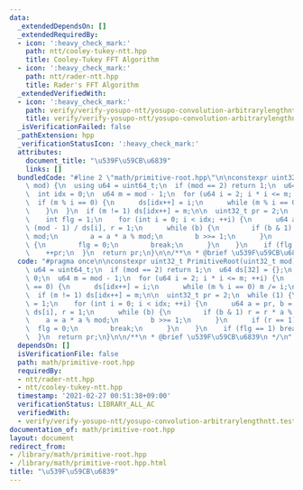 ```yaml
---
data:
  _extendedDependsOn: []
  _extendedRequiredBy:
  - icon: ':heavy_check_mark:'
    path: ntt/cooley-tukey-ntt.hpp
    title: Cooley-Tukey FFT Algorithm
  - icon: ':heavy_check_mark:'
    path: ntt/rader-ntt.hpp
    title: Rader's FFT Algorithm
  _extendedVerifiedWith:
  - icon: ':heavy_check_mark:'
    path: verify/verify-yosupo-ntt/yosupo-convolution-arbitrarylengthntt.test.cpp
    title: verify/verify-yosupo-ntt/yosupo-convolution-arbitrarylengthntt.test.cpp
  _isVerificationFailed: false
  _pathExtension: hpp
  _verificationStatusIcon: ':heavy_check_mark:'
  attributes:
    document_title: "\u539F\u59CB\u6839"
    links: []
  bundledCode: "#line 2 \"math/primitive-root.hpp\"\n\nconstexpr uint32_t PrimitiveRoot(uint32_t\
    \ mod) {\n  using u64 = uint64_t;\n  if (mod == 2) return 1;\n  u64 ds[32] = {};\n\
    \  int idx = 0;\n  u64 m = mod - 1;\n  for (u64 i = 2; i * i <= m; ++i) {\n  \
    \  if (m % i == 0) {\n      ds[idx++] = i;\n      while (m % i == 0) m /= i;\n\
    \    }\n  }\n  if (m != 1) ds[idx++] = m;\n\n  uint32_t pr = 2;\n  while (1) {\n\
    \    int flg = 1;\n    for (int i = 0; i < idx; ++i) {\n      u64 a = pr, b =\
    \ (mod - 1) / ds[i], r = 1;\n      while (b) {\n        if (b & 1) r = r * a %\
    \ mod;\n        a = a * a % mod;\n        b >>= 1;\n      }\n      if (r == 1)\
    \ {\n        flg = 0;\n        break;\n      }\n    }\n    if (flg == 1) break;\n\
    \    ++pr;\n  }\n  return pr;\n}\n\n/**\n * @brief \u539F\u59CB\u6839\n */\n"
  code: "#pragma once\n\nconstexpr uint32_t PrimitiveRoot(uint32_t mod) {\n  using\
    \ u64 = uint64_t;\n  if (mod == 2) return 1;\n  u64 ds[32] = {};\n  int idx =\
    \ 0;\n  u64 m = mod - 1;\n  for (u64 i = 2; i * i <= m; ++i) {\n    if (m % i\
    \ == 0) {\n      ds[idx++] = i;\n      while (m % i == 0) m /= i;\n    }\n  }\n\
    \  if (m != 1) ds[idx++] = m;\n\n  uint32_t pr = 2;\n  while (1) {\n    int flg\
    \ = 1;\n    for (int i = 0; i < idx; ++i) {\n      u64 a = pr, b = (mod - 1) /\
    \ ds[i], r = 1;\n      while (b) {\n        if (b & 1) r = r * a % mod;\n    \
    \    a = a * a % mod;\n        b >>= 1;\n      }\n      if (r == 1) {\n      \
    \  flg = 0;\n        break;\n      }\n    }\n    if (flg == 1) break;\n    ++pr;\n\
    \  }\n  return pr;\n}\n\n/**\n * @brief \u539F\u59CB\u6839\n */\n"
  dependsOn: []
  isVerificationFile: false
  path: math/primitive-root.hpp
  requiredBy:
  - ntt/rader-ntt.hpp
  - ntt/cooley-tukey-ntt.hpp
  timestamp: '2021-02-27 00:51:38+09:00'
  verificationStatus: LIBRARY_ALL_AC
  verifiedWith:
  - verify/verify-yosupo-ntt/yosupo-convolution-arbitrarylengthntt.test.cpp
documentation_of: math/primitive-root.hpp
layout: document
redirect_from:
- /library/math/primitive-root.hpp
- /library/math/primitive-root.hpp.html
title: "\u539F\u59CB\u6839"
---
```


